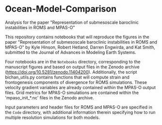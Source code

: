 # Ocean-Model-Comparison

Analysis for the paper "Representation of submesoscale baroclinic instabilities in ROMS and MPAS-O"

This repository contains notebooks that will reproduce the figures in the paper "Representation of submesoscale baroclinic instabilities in ROMS and MPAS-O" by Kyle Hinson, Robert Hetland, Darren Engwirda, and Kat Smith, submitted to the Journal of Advances in Modeling Earth Systems.

Four notebooks are in the `Notebooks` directory, corresponding to the manuscript figures and based on output files in the Zenodo archive (https://doi.org/10.5281/zenodo.11404200). Additionally, the script bichan_utils.py contains functions that will compute strain and frontogenesis components of divergence for ROMS simulations. These velocity gradient variables are already contained within the MPAS-O output files. Grid metrics for MPAS-O simulations are contained within the 'mpaso_init_*.nc' files in the Zenodo archive.

Input parameters and header files for ROMS and MPAS-O are specified in the `Code` directory, with additional information therein specifying how to run multiple resolution simulations for both models.
